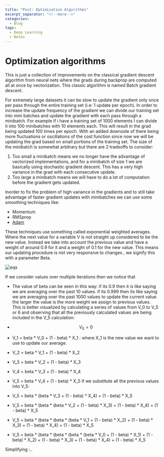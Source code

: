 ```yaml
---
title: "Post: Optimization Algorithms"
excerpt_separator: "<!--more-->"
categories:
  - Blog
tags:
  - Deep Learning
  - Notes
---
```


# Optimization algorithms
This is just a collection of improvements on the classical gradient descent algorithm from neural nets where
the grads during backprop are computed all at once by vectorization. This classic algorithm is named Batch gradient descent.

For extremely large datasets it can be slow to update the gradient only once per pass through the entire training set
(i.e: 1 update per epoch). In order to increase the update frequency of the gradient we can divide our training set into 
mini batches and update the gradient with each pass through a minibatch. For example if i have a training set of 1000 elements
I can divide it into 100 minibatches with 10 elements each. This will result in the grad being updated 100 times per epoch. 
With an added downside of there being more fluctuations or oscillations of the cost function since now we will be updating the
grad based on small portions of the training set. The size of the minibatch is somewhat arbitrary but there are 2 tradeoffs to 
consider:
1. Too small a minibatch means we no longer have the advantage of vectorized implementations, and for a minibatch of size 1 we 
are basically using stochastic gradient descent. This has a very high variance in the grad with each consecutive update.
2. Too large a minibatch means we will have to do a lot of computation before the gradient gets updated.

Inorder to fix the problem of high variance in the gradients and to still take advantage of faster gradient updates with 
minibatches we can use some smoothing techniques like:
- Momentum 
- RMSprop
- [Adam](https://arxiv.org/pdf/1412.6980.pdf)

These techniques use something called exponential weighted averages. Where the next value for a variable V is not straight up considered to be the new value. Instead we take into account the previous value and have a weight of around 0.9 for it and a weight of 0.1 for the new value. This means our updating procedure is not very responsive to changes , we signify this with a parameter Beta.


![eqs](https://i.stack.imgur.com/p8oDT.jpg)

If we consider values over multiple iterations then we notice that 







- The value of beta can be seen in this way: if its 0.9 then it is like saying we are averaging over the past 10 values. if 
its 0.999 then its like saying we are averaging over the past 1000 values to update the current value. the larger the value is the more weight we assign to previous values. This is better visualized by calculating a series of values from V_0 to V_5 or 6 and observing that all the previously calculated values are being included in the V_5 calculation:

- $$V_0 = 0$$
- V_1 = beta * V_0 + (1 - beta) * X_1 : where X_1 is the new value we want to use to update our average.
- V_2 = beta * V_1 + (1 - beta) * X_2
- V_3 = beta * V_2 + (1 - beta) * X_3
- V_4 = beta * V_3 + (1 - beta) * X_4
- V_5 = beta * V_4 + (1 - beta) * X_5
if we substitute all the previous values into V_5:
- V_5 = beta * (beta * V_3 + (1 - beta) * X_4) + (1 - beta) * X_5 
- V_5 = beta * (beta * (beta * V_2 + (1 - beta) * X_3) + (1 - beta) * X_4) + (1 - beta) * X_5
- V_5 = beta * (beta * (beta * (beta * V_1 + (1 - beta) * X_2) + (1 - beta) * X_3) + (1 - beta) * X_4) + (1 - beta) * X_5
- V_5 = beta * (beta * (beta * (beta * (beta * V_0 + (1 - beta) * X_1) + (1 - beta) * X_2) + (1 - beta) * X_3) + (1 - beta) * X_4) + (1 - beta) * X_5

Simplifying :..
